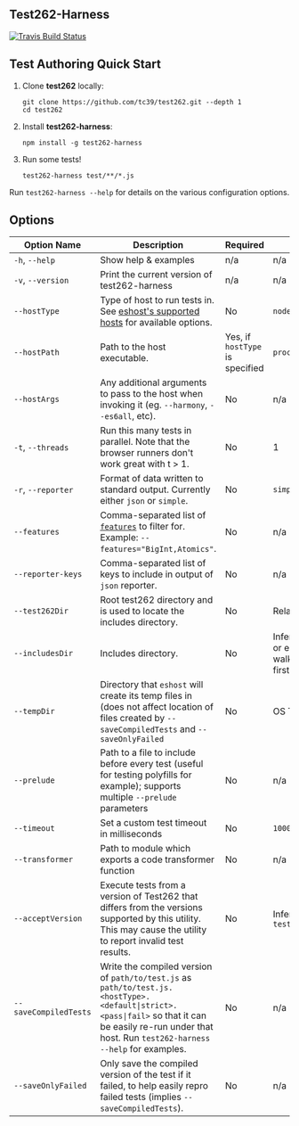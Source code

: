 ## Test262-Harness

[![Travis Build Status](https://travis-ci.org/bterlson/test262-harness.svg?branch=master)](https://travis-ci.org/bterlson/test262-harness)

## Test Authoring Quick Start

1. Clone **test262** locally:
    ```
    git clone https://github.com/tc39/test262.git --depth 1
    cd test262
    ```
2. Install **test262-harness**: 
    ```
    npm install -g test262-harness
    ```
3. Run some tests!
    ```
    test262-harness test/**/*.js
    ```

Run `test262-harness --help` for details on the various configuration options.

## Options

| Option Name | Description | Required | Default |
| -- | -- | -- | -- |
| `-h`, `--help` | Show help & examples | n/a | n/a |
| `-v`, `--version` | Print the current version of test262-harness | n/a | n/a |
| `--hostType` | Type of host to run tests in. See [eshost's supported hosts](https://github.com/bterlson/eshost#supported-hosts) for available options. | No | `node`
| `--hostPath` | Path to the host executable. | Yes, if `hostType` is specified | `process.execPath` 
| `--hostArgs` | Any additional arguments to pass to the host when invoking it (eg. `--harmony`, `--es6all`, etc). | No | n/a |
| `-t`, `--threads` | Run this many tests in parallel. Note that the browser runners don't work great with t > 1. | No | 1 |
| `-r`, `--reporter` | Format of data written to standard output. Currently either `json` or `simple`. | No |  `simple` |
| `--features` | Comma-separated list of [`features`](https://github.com/tc39/test262/blob/master/features.txt) to filter for. Example: `--features="BigInt,Atomics"`. | No | n/a |
| `--reporter-keys` | Comma-separated list of keys to include in output of `json` reporter. | No | n/a |
| `--test262Dir` | Root test262 directory and is used to locate the includes directory. | No | Relative to test files |
| `--includesDir` | Includes directory. | No | Inferred from `test262Dir` or else detected by walking upward from the first test found. |
| `--tempDir` | Directory that `eshost` will create its temp files in (does not affect location of files created by `--saveCompiledTests` and `--saveOnlyFailed` | No | OS Temp Dir |
| `--prelude` | Path to a file to include before every test (useful for testing polyfills for example); supports multiple `--prelude` parameters | No | n/a |
| `--timeout` | Set a custom test timeout in milliseconds | No | `10000` |
| `--transformer` | Path to module which exports a code transformer function | No | n/a |
| `--acceptVersion` | Execute tests from a version of Test262 that differs from the versions supported by this utility. This may cause the utility to report invalid test results. | No | Inferred from `test262Dir/package.json` |
| `--saveCompiledTests` | Write the compiled version of `path/to/test.js` as `path/to/test.js.<hostType>.<default\|strict>.<pass\|fail>` so that it can be easily re-run under that host. Run `test262-harness --help` for examples. | No | n/a 
| `--saveOnlyFailed` | Only save the compiled version of the test if it failed, to help easily repro failed tests (implies `--saveCompiledTests`). | No | n/a 
